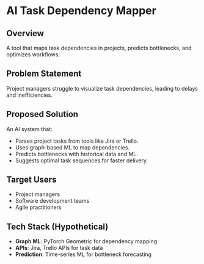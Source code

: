 # AI Task Dependency Mapper

## Overview
A tool that maps task dependencies in projects, predicts bottlenecks, and optimizes workflows.

## Problem Statement
Project managers struggle to visualize task dependencies, leading to delays and inefficiencies.

## Proposed Solution
An AI system that:
- Parses project tasks from tools like Jira or Trello.
- Uses graph-based ML to map dependencies.
- Predicts bottlenecks with historical data and ML.
- Suggests optimal task sequences for faster delivery.

## Target Users
- Project managers
- Software development teams
- Agile practitioners

## Tech Stack (Hypothetical)
- **Graph ML**: PyTorch Geometric for dependency mapping
- **APIs**: Jira, Trello APIs for task data
- **Prediction**: Time-series ML for bottleneck forecasting

